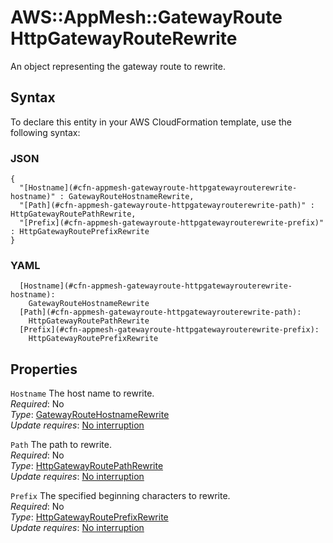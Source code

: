 # AWS::AppMesh::GatewayRoute HttpGatewayRouteRewrite<a name="aws-properties-appmesh-gatewayroute-httpgatewayrouterewrite"></a>

An object representing the gateway route to rewrite\.

## Syntax<a name="aws-properties-appmesh-gatewayroute-httpgatewayrouterewrite-syntax"></a>

To declare this entity in your AWS CloudFormation template, use the following syntax:

### JSON<a name="aws-properties-appmesh-gatewayroute-httpgatewayrouterewrite-syntax.json"></a>

```
{
  "[Hostname](#cfn-appmesh-gatewayroute-httpgatewayrouterewrite-hostname)" : GatewayRouteHostnameRewrite,
  "[Path](#cfn-appmesh-gatewayroute-httpgatewayrouterewrite-path)" : HttpGatewayRoutePathRewrite,
  "[Prefix](#cfn-appmesh-gatewayroute-httpgatewayrouterewrite-prefix)" : HttpGatewayRoutePrefixRewrite
}
```

### YAML<a name="aws-properties-appmesh-gatewayroute-httpgatewayrouterewrite-syntax.yaml"></a>

```
  [Hostname](#cfn-appmesh-gatewayroute-httpgatewayrouterewrite-hostname):
    GatewayRouteHostnameRewrite
  [Path](#cfn-appmesh-gatewayroute-httpgatewayrouterewrite-path):
    HttpGatewayRoutePathRewrite
  [Prefix](#cfn-appmesh-gatewayroute-httpgatewayrouterewrite-prefix):
    HttpGatewayRoutePrefixRewrite
```

## Properties<a name="aws-properties-appmesh-gatewayroute-httpgatewayrouterewrite-properties"></a>

`Hostname` <a name="cfn-appmesh-gatewayroute-httpgatewayrouterewrite-hostname"></a>
The host name to rewrite\.  
_Required_: No  
_Type_: [GatewayRouteHostnameRewrite](aws-properties-appmesh-gatewayroute-gatewayroutehostnamerewrite.md)  
_Update requires_: [No interruption](https://docs.aws.amazon.com/AWSCloudFormation/latest/UserGuide/using-cfn-updating-stacks-update-behaviors.html#update-no-interrupt)

`Path` <a name="cfn-appmesh-gatewayroute-httpgatewayrouterewrite-path"></a>
The path to rewrite\.  
_Required_: No  
_Type_: [HttpGatewayRoutePathRewrite](aws-properties-appmesh-gatewayroute-httpgatewayroutepathrewrite.md)  
_Update requires_: [No interruption](https://docs.aws.amazon.com/AWSCloudFormation/latest/UserGuide/using-cfn-updating-stacks-update-behaviors.html#update-no-interrupt)

`Prefix` <a name="cfn-appmesh-gatewayroute-httpgatewayrouterewrite-prefix"></a>
The specified beginning characters to rewrite\.  
_Required_: No  
_Type_: [HttpGatewayRoutePrefixRewrite](aws-properties-appmesh-gatewayroute-httpgatewayrouteprefixrewrite.md)  
_Update requires_: [No interruption](https://docs.aws.amazon.com/AWSCloudFormation/latest/UserGuide/using-cfn-updating-stacks-update-behaviors.html#update-no-interrupt)
